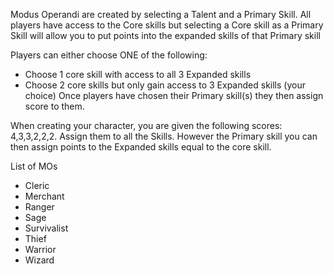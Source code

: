 
Modus Operandi are created by selecting a Talent and a Primary Skill. All players have access to the Core skills but selecting a Core skill as a Primary Skill will allow you to put points into the expanded skills of that Primary skill

Players can either choose ONE of the following:
* Choose 1 core skill with access to all 3 Expanded skills
* Choose 2 core skills but only gain access to 3 Expanded skills (your choice)
Once players have chosen their Primary skill(s) they then assign score to them.

When creating your character, you are given the following scores: 4,3,3,2,2,2.  Assign them to all the Skills.  However the Primary skill you can then assign points to the Expanded skills equal to the core skill.

List of MOs
* Cleric
* Merchant
* Ranger
* Sage
* Survivalist
* Thief
* Warrior
* Wizard